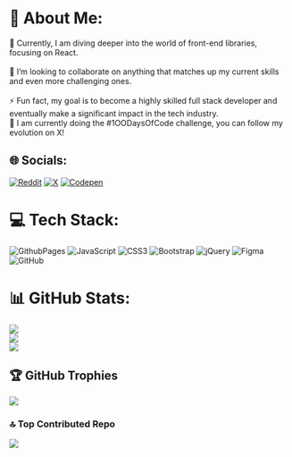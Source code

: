 # 💫 About Me:
🌱 Currently, I am diving deeper into the world of front-end libraries, focusing on React.<br><br>👯 I’m looking to collaborate on anything that matches up my current skills and even more challenging ones.<br><br>⚡ Fun fact, my goal is to become a highly skilled full stack developer and eventually make a significant impact in the tech industry.<br> 🔭 I am currently doing the \#1OODaysOfCode challenge, you can follow my evolution on X!


## 🌐 Socials:
[![Reddit](https://img.shields.io/badge/Reddit-%23FF4500.svg?logo=Reddit&logoColor=white)](https://reddit.com/user/DevInProduction) [![X](https://img.shields.io/badge/X-black.svg?logo=X&logoColor=white)](https://x.com/DevOnRoad) [![Codepen](https://img.shields.io/badge/Codepen-000000?style=for-the-badge&logo=codepen&logoColor=white)](https://codepen.io/devonroad) 

# 💻 Tech Stack:
![GithubPages](https://img.shields.io/badge/github%20pages-121013?style=flat&logo=github&logoColor=white) ![JavaScript](https://img.shields.io/badge/javascript-%23323330.svg?style=flat&logo=javascript&logoColor=%23F7DF1E) ![CSS3](https://img.shields.io/badge/css3-%231572B6.svg?style=flat&logo=css3&logoColor=white) ![Bootstrap](https://img.shields.io/badge/bootstrap-%238511FA.svg?style=flat&logo=bootstrap&logoColor=white) ![jQuery](https://img.shields.io/badge/jquery-%230769AD.svg?style=flat&logo=jquery&logoColor=white) ![Figma](https://img.shields.io/badge/figma-%23F24E1E.svg?style=flat&logo=figma&logoColor=white) ![GitHub](https://img.shields.io/badge/github-%23121011.svg?style=flat&logo=github&logoColor=white)
# 📊 GitHub Stats:
![](https://github-readme-stats.vercel.app/api?username=mouwaficbdr&theme=transparent&hide_border=false&include_all_commits=true&count_private=true)<br/>
![](https://github-readme-streak-stats.herokuapp.com/?user=mouwaficbdr&theme=transparent&hide_border=false)<br/>
![](https://github-readme-stats.vercel.app/api/top-langs/?username=mouwaficbdr&theme=transparent&hide_border=false&include_all_commits=true&count_private=true&layout=compact)

## 🏆 GitHub Trophies
![](https://github-profile-trophy.vercel.app/?username=mouwaficbdr&theme=radical&no-frame=false&no-bg=false&margin-w=4)

### 🔝 Top Contributed Repo
![](https://github-contributor-stats.vercel.app/api?username=mouwaficbdr&limit=5&theme=dark&combine_all_yearly_contributions=true)

<!-- Proudly created with GPRM ( https://gprm.itsvg.in ) -->
